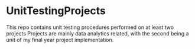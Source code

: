 # UnitTestingProjects
This repo contains unit testing procedures performed on at least two projects
Projects are mainly data analytics related, with the second being a unit of my final year project implementation.
